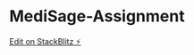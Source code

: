 # MediSage-Assignment

[Edit on StackBlitz ⚡️](https://stackblitz.com/edit/stackblitz-starters-2cgnbz)